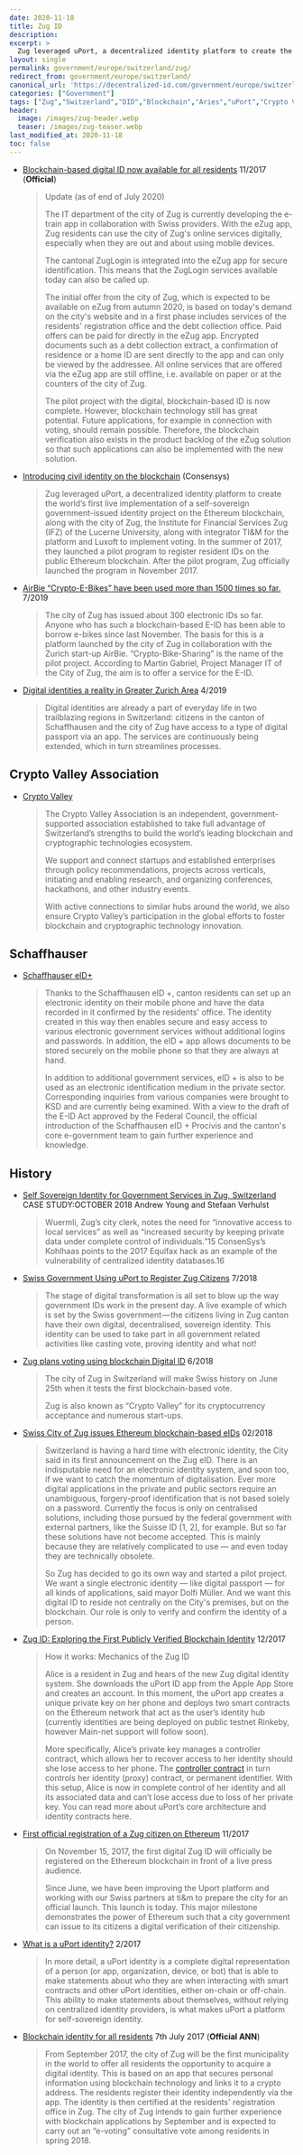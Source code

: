 ```yaml
---
date: 2020-11-18
title: Zug ID
description: 
excerpt: >
  Zug leveraged uPort, a decentralized identity platform to create the world’s first live implementation of a self-sovereign government-issued identity project on the Ethereum blockchain, along with the city of Zug, the Institute for Financial Services Zug (IFZ) of the Lucerne University, along with integrator TI&M for the platform and Luxoft to implement voting. In the summer of 2017, they launched a pilot program to register resident IDs on the public Ethereum blockchain. After the pilot program, Zug officially launched the program in November 2017. 
layout: single
permalink: government/europe/switzerland/zug/
redirect_from: government/europe/switzerland/
canonical_url: 'https://decentralized-id.com/government/europe/switzerland/zug/'
categories: ["Government"]
tags: ["Zug","Switzerland","DID","Blockchain","Aries","uPort","Crypto Valley Association","ProCivis","Europe"]
header:
  image: /images/zug-header.webp
  teaser: /images/zug-teaser.webp
last_modified_at: 2020-11-18
toc: false
---
```



* [Blockchain-based digital ID now available for all residents](https://translate.google.com/translate?sl=auto&tl=en&u=https://www.stadtzug.ch/newsarchiv/431448) 11/2017 (**Official**)
  > Update (as of end of July 2020)
  > 
  > The IT department of the city of Zug is currently developing the e-train app in collaboration with Swiss providers. With the eZug app, Zug residents can use the city of Zug's online services digitally, especially when they are out and about using mobile devices.
  > 
  > The cantonal ZugLogin is integrated into the eZug app for secure identification. This means that the ZugLogin services available today can also be called up.
  > 
  > The initial offer from the city of Zug, which is expected to be available on eZug from autumn 2020, is based on today's demand on the city's website and in a first phase includes services of the residents' registration office and the debt collection office. Paid offers can be paid for directly in the eZug app. Encrypted documents such as a debt collection extract, a confirmation of residence or a home ID are sent directly to the app and can only be viewed by the addressee. All online services that are offered via the eZug app are still offline, i.e. available on paper or at the counters of the city of Zug.
  > 
  > The pilot project with the digital, blockchain-based ID is now complete. However, blockchain technology still has great potential. Future applications, for example in connection with voting, should remain possible. Therefore, the blockchain verification also exists in the product backlog of the eZug solution so that such applications can also be implemented with the new solution.
  
* [Introducing civil identity on the blockchain](https://consensys.net/blockchain-use-cases/government-and-the-public-sector/zug/) (Consensys)
  > Zug leveraged uPort, a decentralized identity platform to create the world’s first live implementation of a self-sovereign government-issued identity project on the Ethereum blockchain, along with the city of Zug, the Institute for Financial Services Zug (IFZ) of the Lucerne University, along with integrator TI&M for the platform and Luxoft to implement voting. In the summer of 2017, they launched a pilot program to register resident IDs on the public Ethereum blockchain. After the pilot program, Zug officially launched the program in November 2017. 

* [AirBie “Crypto-E-Bikes” have been used more than 1500 times so far.](https://airbie.io/en/2019/07/15/airbie-crypto-e-bikes-have-been-used-more-than-1500-times-so-far/) 7/2019
  > The city of Zug has issued about 300 electronic IDs so far. Anyone who has such a blockchain-based E-ID has been able to borrow e-bikes since last November. The basis for this is a platform launched by the city of Zug in collaboration with the Zurich start-up AirBie. “Crypto-Bike-Sharing” is the name of the pilot project. According to Martin Gabriel, Project Manager IT of the City of Zug, the aim is to offer a service for the E-ID. 

* [Digital identities a reality in Greater Zurich Area](https://www.greaterzuricharea.com/en/news/digital-identities-reality-greater-zurich-area) 4/2019
  > Digital identities are already a part of everyday life in two trailblazing regions in Switzerland: citizens in the canton of Schaffhausen and the city of Zug have access to a type of digital passport via an app. The services are continuously being extended, which in turn streamlines processes.


## Crypto Valley Association

* [Crypto Valley](https://cryptovalley.swiss/about-the-association/)
  > The Crypto Valley Association is an independent, government-supported association established to take full advantage of Switzerland’s strengths to build the world’s leading blockchain and cryptographic technologies ecosystem.
  > 
  > We support and connect startups and established enterprises through policy recommendations, projects across verticals, initiating and enabling research, and organizing conferences, hackathons, and other industry events.
  > 
  > With active connections to similar hubs around the world, we also ensure Crypto Valley’s participation in the global efforts to foster blockchain and cryptographic technology innovation.

## Schaffhauser

* [Schaffhauser eID+](https://sh.ch/CMS/Webseite/Kanton-Schaffhausen/Beh-rde/Verwaltung/Departement-des-Innern/KSD-Schaffhausen-2004359-DE.html)
  > Thanks to the Schaffhausen eID +, canton residents can set up an electronic identity on their mobile phone and have the data recorded in it confirmed by the residents' office. The identity created in this way then enables secure and easy access to various electronic government services without additional logins and passwords. In addition, the eID + app allows documents to be stored securely on the mobile phone so that they are always at hand.
  > 
  > In addition to additional government services, eID + is also to be used as an electronic identification medium in the private sector. Corresponding inquiries from various companies were brought to KSD and are currently being examined. With a view to the draft of the E-ID Act approved by the Federal Council, the official introduction of the Schaffhausen eID + Procivis and the canton's core e-government team to gain further experience and knowledge.

## History

* [Self Sovereign Identity for Government Services in Zug, Switzerland](https://blockchan.ge/blockchange-government-services.pdf) CASE STUDY:OCTOBER 2018 Andrew Young and Stefaan Verhulst
  > Wuermli, Zug’s city clerk, notes the need for “innovative access to local services” as well as “increased security by keeping private data under complete control of individuals.”15 ConsenSys’s Kohlhaas points to the 2017 Equifax hack as an example of the vulnerability of centralized identity databases.16
* [Swiss Government Using uPort to Register Zug Citizens](https://hackernoon.com/swiss-government-using-uport-to-register-zug-citizens-b71290caa798) 7/2018
  > The stage of digital transformation is all set to blow up the way government IDs work in the present day. A live example of which is set by the Swiss government — the citizens living in Zug canton have their own digital, decentralised, sovereign identity. This identity can be used to take part in all government related activities like casting vote, proving identity and what not!
* [Zug plans voting using blockchain Digital ID](https://www.ledgerinsights.com/zug-plans-voting-blockchain-digital-id/) 6/2018
  > The city of Zug in Switzerland will make Swiss history on June 25th when it tests the first blockchain-based vote.
  >  
  >  Zug is also known as “Crypto Valley” for its cryptocurrency acceptance and numerous start-ups.
* [Swiss City of Zug issues Ethereum blockchain-based eIDs](https://joinup.ec.europa.eu/collection/egovernment/document/swiss-city-zug-issues-ethereum-blockchain-based-eids) 02/2018
  > Switzerland is having a hard time with electronic identity, the City said in its first announcement on the Zug eID. There is an indisputable need for an electronic identity system, and soon too, if we want to catch the momentum of digitalisation. Ever more digital applications in the private and public sectors require an unambiguous, forgery-proof identification that is not based solely on a password. Currently the focus is only on centralised solutions, including those pursued by the federal government with external partners, like the Suisse ID [1, 2], for example. But so far these solutions have not become accepted. This is mainly because they are relatively complicated to use — and even today they are technically obsolete.
  >
  > So Zug has decided to go its own way and started a pilot project. We want a single electronic identity — like digital passport — for all kinds of applications, said mayor Dolfi Müller. And we want this digital ID to reside not centrally on the City's premises, but on the blockchain. Our role is only to verify and confirm the identity of a person.
* [Zug ID: Exploring the First Publicly Verified Blockchain Identity](https://medium.com/uport/zug-id-exploring-the-first-publicly-verified-blockchain-identity-38bd0ee3702) 12/2017
  > How it works: Mechanics of the Zug ID
  > 
  > Alice is a resident in Zug and hears of the new Zug digital identity system. She downloads the uPort ID app from the Apple App Store and creates an account. In this moment, the uPort app creates a unique private key on her phone and deploys two smart contracts on the Ethereum network that act as the user’s identity hub (currently identities are being deployed on public testnet Rinkeby, however Main-net support will follow soon).
  >
  > More specifically, Alice’s private key manages a controller contract, which allows her to recover access to her identity should she lose access to her phone. The [controller contract](https://github.com/uport-project/uport-identity) in turn controls her identity (proxy) contract, or permanent identifier. With this setup, Alice is now in complete control of her identity and all its associated data and can’t lose access due to loss of her private key. You can read more about uPort’s core architecture and identity contracts here.
* [First official registration of a Zug citizen on Ethereum](https://medium.com/uport/first-official-registration-of-a-zug-citizen-on-ethereum-3554b5c2c238) 11/2017
  > On November 15, 2017, the first digital Zug ID will officially be registered on the Ethereum blockchain in front of a live press audience.
  > 
  > Since June, we have been improving the Uport platform and working with our Swiss partners at ti&m to prepare the city for an official launch. This launch is today. This major milestone demonstrates the power of Ethereum such that a city government can issue to its citizens a digital verification of their citizenship.
* [What is a uPort identity?](https://medium.com/uport/what-is-a-uport-identity-b790b065809c) 2/2017
  > In more detail, a uPort identity is a complete digital representation of a person (or app, organization, device, or bot) that is able to make statements about who they are when interacting with smart contracts and other uPort identities, either on-chain or off-chain. This ability to make statements about themselves, without relying on centralized identity providers, is what makes uPort a platform for self-sovereign identity. 
* [Blockchain identity for all residents](https://translate.google.com/translate?sl=auto&tl=en&u=https://www.stadtzug.ch/newsarchiv/383355) 7th July 2017 (**Official ANN**)
  > From September 2017, the city of Zug will be the first municipality in the world to offer all residents the opportunity to acquire a digital identity. This is based on an app that secures personal information using blockchain technology and links it to a crypto address. The residents register their identity independently via the app. The identity is then certified at the residents' registration office in Zug. The city of Zug intends to gain further experience with blockchain applications by September and is expected to carry out an “e-voting” consultative vote among residents in spring 2018.